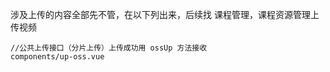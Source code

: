 涉及上传的内容全部先不管，在以下列出来，后续找
    课程管理，课程资源管理上传视频

    //公共上传接口（分片上传）上传成功用 ossUp 方法接收
    components/up-oss.vue
